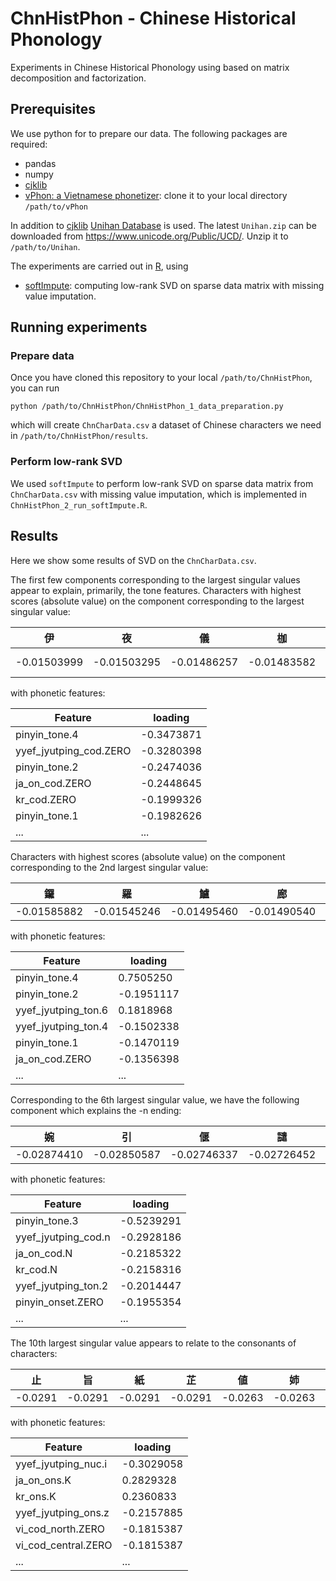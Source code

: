 # ChnHistPhon - Chinese Historical Phonology

Experiments in Chinese Historical Phonology using based on matrix decomposition and factorization.

## Prerequisites
We use python for to prepare our data. The following packages are required:
 - pandas
 - numpy
 - [cjklib](https://pypi.org/project/cjklib/)
 - [vPhon: a Vietnamese phonetizer](https://github.com/kirbyj/vPhon): clone it to your local directory `/path/to/vPhon`

In addition to [cjklib](https://pypi.org/project/cjklib/) [Unihan Database](http://unicode.org/charts/unihan.html) is used. The latest `Unihan.zip` can be downloaded from https://www.unicode.org/Public/UCD/. Unzip it to `/path/to/Unihan`.

The experiments are carried out in [R](https://www.r-project.org/), using 
 - [softImpute](https://cran.r-project.org/web/packages/softImpute/index.html): computing low-rank SVD on sparse data matrix with missing value imputation.
 
## Running experiments
### Prepare data 
Once you have cloned this repository to your local `/path/to/ChnHistPhon`, you can run
```
python /path/to/ChnHistPhon/ChnHistPhon_1_data_preparation.py
```
which will create `ChnCharData.csv` a dataset of Chinese characters we need in `/path/to/ChnHistPhon/results`.
### Perform low-rank SVD
We used `softImpute` to perform low-rank SVD on sparse data matrix from `ChnCharData.csv` with missing value imputation, which is implemented in `ChnHistPhon_2_run_softImpute.R`.
 
## Results
Here we show some results of SVD on the `ChnCharData.csv`. 

The first few components corresponding to the largest singular values appear to explain, primarily, the tone features. Characters with highest scores (absolute value) on the component corresponding to the largest singular value:

| 伊 | 夜 | 儀 | 枷 | 鵝 | 娥 | ... |
| ------------- | ------------- | ------------- | ------------- | ------------- | ------------- | ------------- |
| -0.01503999 | -0.01503295 | -0.01486257 | -0.01483582 | -0.01473751 | -0.01473751 ... |

with phonetic features:

| Feature  | loading |
| ------------- | ------------- |
| pinyin_tone.4  |  -0.3473871 |
| yyef_jyutping_cod.ZERO  | -0.3280398 |
| pinyin_tone.2 | -0.2474036 |
| ja_on_cod.ZERO| -0.2448645 |
| kr_cod.ZERO | -0.1999326 |
| pinyin_tone.1 | -0.1982626 |
| ... | ... |

Characters with highest scores (absolute value) on the component corresponding to the 2nd largest singular value:

| 鑼 | 羅 | 鱸 | 廊 | 搖 | 蹉 | ... |
| ------------- | ------------- | ------------- | ------------- | ------------- | ------------- | ------------- |
| -0.01585882 | -0.01545246 | -0.01495460 | -0.01490540 | -0.01464938 | -0.01463729 | ... |

with phonetic features:

| Feature  | loading |
| ------------- | ------------- |
| pinyin_tone.4  |  0.7505250 |
| pinyin_tone.2  | -0.1951117 |
| yyef_jyutping_ton.6 | 0.1818968 |
| yyef_jyutping_ton.4 | -0.1502338 |
| pinyin_tone.1 | -0.1470119 |
| ja_on_cod.ZERO | -0.1356398 |
| ... | ... |

Corresponding to the 6th largest singular value, we have the following component which explains the -n ending:

| 婉 | 引 | 偃 | 譴 | 緊 | 菫 | ... |
| ------------- | ------------- | ------------- | ------------- | ------------- | ------------- | ------------- |
| -0.02874410 | -0.02850587 | -0.02746337 | -0.02726452 | -0.02680066 | -0.02673988 | ... |

with phonetic features:

| Feature  | loading |
| ------------- | ------------- |
| pinyin_tone.3  |  -0.5239291 |
| yyef_jyutping_cod.n | -0.2928186 |
| ja_on_cod.N | -0.2185322 |
| kr_cod.N | -0.2158316 |
| yyef_jyutping_ton.2 | -0.2014447 |
| pinyin_onset.ZERO | -0.1955354 |
| ... | ... |

The 10th largest singular value appears to relate to the consonants of characters:

| 止 | 旨 | 紙 | 芷 | 値 | 姉 | 䤠 | 高 | 指| 扺 | 齒 | 豕| 膏 | 肝 | 官 | 棺 | 痔 | 拭 | ... |
| ------------- | ------------- | ------------- | ------------- | ------------- | ------------- | ------------- | ------------- | ------------- | ------------- | ------------- | ------------- | ------------- | ------------- | ------------- | ------------- | ------------- | ------------- | ------------- |
| -0.0291 | -0.0291 | -0.0291 | -0.0291 | -0.0263 | -0.0263 |  -0.0262 | 0.0260 |  -0.0258 | -0.0255 | -0.0253 |  -0.0251 | 0.0251 | 0.0247 | 0.0247 | 0.0245 | -0.0244 | -0.0242 | ... |

with phonetic features:

| Feature  | loading |
| ------------- | ------------- |
| yyef_jyutping_nuc.i | -0.3029058 |
| ja_on_ons.K  | 0.2829328 |
| kr_ons.K | 0.2360833 |
| yyef_jyutping_ons.z | -0.2157885  |
| vi_cod_north.ZERO | -0.1815387 |
| vi_cod_central.ZERO | -0.1815387 |
| ... | ... |

